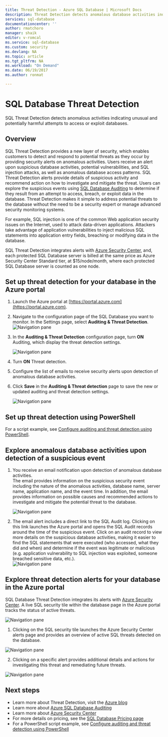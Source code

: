 ```yaml
---
title: Threat Detection - Azure SQL Database | Microsoft Docs
description: Threat Detection detects anomalous database activities indicating potential security threats to the database. 
services: sql-database
documentationcenter: ''
author: rmatchoro
manager: shaik
editor: v-romcal
ms.service: sql-database
ms.custom: security
ms.devlang: NA
ms.topic: article
ms.tgt_pltfrm: NA
ms.workload: "On Demand"
ms.date: 06/19/2017
ms.author: ronmat

---
```

# SQL Database Threat Detection

SQL Threat Detection detects anomalous activities indicating unusual and potentially harmful attempts to access or exploit databases.

## Overview

SQL Threat Detection provides a new layer of security, which enables customers to detect and respond to potential threats as they occur by providing security alerts on anomalous activities.  Users receive an alert upon suspicious database activities, potential vulnerabilities, and SQL injection attacks, as well as anomalous database access patterns. SQL Threat Detection alerts provide details of suspicious activity and recommend action on how to investigate and mitigate the threat. Users can explore the suspicious events using [SQL Database Auditing](sql-database-auditing.md) to determine if they result from an attempt to access, breach, or exploit data in the database. Threat Detection makes it simple to address potential threats to the database without the need to be a security expert or manage advanced security monitoring systems.

For example, SQL injection is one of the common Web application security issues on the Internet, used to attack data-driven applications. Attackers take advantage of application vulnerabilities to inject malicious SQL statements into application entry fields, breaching or modifying data in the database.

SQL Threat Detection integrates alerts with [Azure Security Center](https://azure.microsoft.com/en-us/services/security-center/), and, each protected SQL Database server is billed at the same price as Azure Security Center Standard tier, at $15/node/month, where each protected SQL Database server is counted as one node.  

## Set up threat detection for your database in the Azure portal
1. Launch the Azure portal at [https://portal.azure.com](https://portal.azure.com).
2. Navigate to the configuration page of the SQL Database you want to monitor. In the Settings page, select **Auditing & Threat Detection**. 
    ![Navigation pane][1]
3. In the **Auditing & Threat Detection** configuration page, turn **ON** Auditing, which display the threat detection settings.
  
    ![Navigation pane][2]
4. Turn **ON** Threat detection.
5. Configure the list of emails to receive security alerts upon detection of anomalous database activities.
6. Click **Save** in the **Auditing & Threat detection** page to save the new or updated auditing and threat detection settings.
       
    ![Navigation pane][3]

## Set up threat detection using PowerShell

For a script example, see [Configure auditing and threat detection using PowerShell](scripts/sql-database-auditing-and-threat-detection-powershell.md).

## Explore anomalous database activities upon detection of a suspicious event
1. You receive an email notification upon detection of anomalous database activities. <br/>
   The email provides information on the suspicious security event including the nature of the anomalous activities, database name, server name, application name, and the event time. In addition, the email provides information on possible causes and recommended actions to investigate and mitigate the potential threat to the database.<br/>
     
    ![Navigation pane][4]
2. The email alert includes a direct link to the SQL Audit log. Clicking on this link launches the Azure portal and opens the SQL Audit records around the time of the suspicious event. Click on an audit record to view more details on the suspicious database activities, making it easier to find the SQL statements that were executed (who accessed, what they did and when) and determine if the event was legitimate or malicious (e.g. application vulnerability to SQL injection was exploited, someone breached sensitive data, etc.).<br/>
   ![Navigation pane][5]


## Explore threat detection alerts for your database in the Azure portal

SQL Database Threat Detection integrates its alerts with [Azure Security Center](https://azure.microsoft.com/en-us/services/security-center/). A live SQL security tile within the database page in the Azure portal tracks the status of active threats. 

   ![Navigation pane][6]
   
1. Clicking on the SQL security tile launches the Azure Security Center alerts page and provides an overview of active SQL threats detected on the database. 

  ![Navigation pane][7]

2. Clicking on a specific alert provides additional details and actions for investigating this threat and remediating future threats.

  ![Navigation pane][8]


## Next steps

* Learn more about Threat Detection, visit the [Azure blog](https://azure.microsoft.com/en-us/blog/azure-sql-database-threat-detection-general-availability-in-spring-2017/) 
* Learn more about [Azure SQL Database Auditing](sql-database-auditing.md)
* Learn more about [Azure Security Center](https://docs.microsoft.com/azure/security-center/security-center-intro)
* For more details on pricing, see the [SQL Database Pricing page](https://azure.microsoft.com/en-us/pricing/details/sql-database/)  
* For a PowerShell script example, see [Configure auditing and threat detection using PowerShell](scripts/sql-database-auditing-and-threat-detection-powershell.md)



<!--Image references-->
[1]: ./media/sql-database-threat-detection/1_td_click_on_settings.png
[2]: ./media/sql-database-threat-detection/2_td_turn_on_auditing.png
[3]: ./media/sql-database-threat-detection/3_td_turn_on_threat_detection.png
[4]: ./media/sql-database-threat-detection/4_td_email.png
[5]: ./media/sql-database-threat-detection/5_td_audit_record_details.png
[6]: ./media/sql-database-threat-detection/6_td_security_tile_view_alerts.png
[7]: ./media/sql-database-threat-detection/7_td_SQL_security_alerts_list.png
[8]: ./media/sql-database-threat-detection/8_td_SQL_security_alert_details.png


